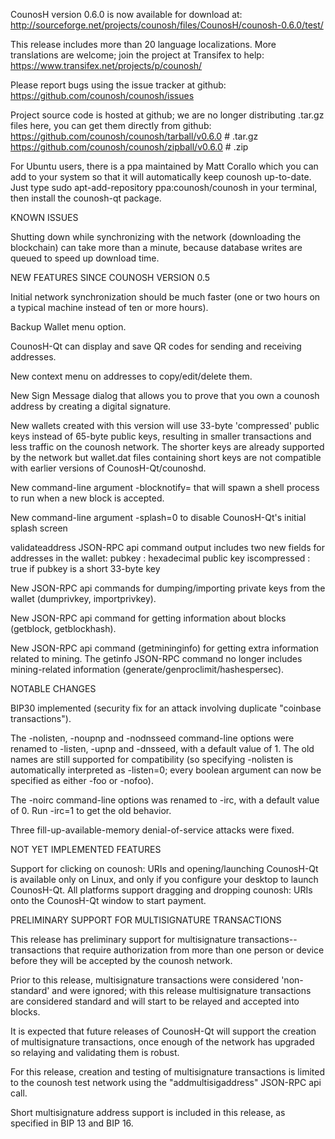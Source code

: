 CounosH version 0.6.0 is now available for download at:
http://sourceforge.net/projects/counosh/files/CounosH/counosh-0.6.0/test/

This release includes more than 20 language localizations.
More translations are welcome; join the
project at Transifex to help:
https://www.transifex.net/projects/p/counosh/

Please report bugs using the issue tracker at github:
https://github.com/counosh/counosh/issues

Project source code is hosted at github; we are no longer
distributing .tar.gz files here, you can get them
directly from github:
https://github.com/counosh/counosh/tarball/v0.6.0  # .tar.gz
https://github.com/counosh/counosh/zipball/v0.6.0  # .zip

For Ubuntu users, there is a ppa maintained by Matt Corallo which
you can add to your system so that it will automatically keep
counosh up-to-date.  Just type
sudo apt-add-repository ppa:counosh/counosh
in your terminal, then install the counosh-qt package.


KNOWN ISSUES

Shutting down while synchronizing with the network
(downloading the blockchain) can take more than a minute,
because database writes are queued to speed up download
time.


NEW FEATURES SINCE COUNOSH VERSION 0.5

Initial network synchronization should be much faster
(one or two hours on a typical machine instead of ten or more
hours).

Backup Wallet menu option.

CounosH-Qt can display and save QR codes for sending
and receiving addresses.

New context menu on addresses to copy/edit/delete them.

New Sign Message dialog that allows you to prove that you
own a counosh address by creating a digital
signature.

New wallets created with this version will
use 33-byte 'compressed' public keys instead of
65-byte public keys, resulting in smaller
transactions and less traffic on the counosh
network. The shorter keys are already supported
by the network but wallet.dat files containing
short keys are not compatible with earlier
versions of CounosH-Qt/counoshd.

New command-line argument -blocknotify=<command>
that will spawn a shell process to run <command> 
when a new block is accepted.

New command-line argument -splash=0 to disable
CounosH-Qt's initial splash screen

validateaddress JSON-RPC api command output includes
two new fields for addresses in the wallet:
pubkey : hexadecimal public key
iscompressed : true if pubkey is a short 33-byte key

New JSON-RPC api commands for dumping/importing
private keys from the wallet (dumprivkey, importprivkey).

New JSON-RPC api command for getting information about
blocks (getblock, getblockhash).

New JSON-RPC api command (getmininginfo) for getting
extra information related to mining. The getinfo
JSON-RPC command no longer includes mining-related
information (generate/genproclimit/hashespersec).



NOTABLE CHANGES

BIP30 implemented (security fix for an attack involving
duplicate "coinbase transactions").

The -nolisten, -noupnp and -nodnsseed command-line
options were renamed to -listen, -upnp and -dnsseed,
with a default value of 1. The old names are still
supported for compatibility (so specifying -nolisten
is automatically interpreted as -listen=0; every
boolean argument can now be specified as either
-foo or -nofoo).

The -noirc command-line options was renamed to
-irc, with a default value of 0. Run -irc=1 to
get the old behavior.

Three fill-up-available-memory denial-of-service
attacks were fixed.


NOT YET IMPLEMENTED FEATURES

Support for clicking on counosh: URIs and
opening/launching CounosH-Qt is available only on Linux,
and only if you configure your desktop to launch
CounosH-Qt. All platforms support dragging and dropping
counosh: URIs onto the CounosH-Qt window to start
payment.


PRELIMINARY SUPPORT FOR MULTISIGNATURE TRANSACTIONS

This release has preliminary support for multisignature
transactions-- transactions that require authorization
from more than one person or device before they
will be accepted by the counosh network.

Prior to this release, multisignature transactions
were considered 'non-standard' and were ignored;
with this release multisignature transactions are
considered standard and will start to be relayed
and accepted into blocks.

It is expected that future releases of CounosH-Qt
will support the creation of multisignature transactions,
once enough of the network has upgraded so relaying
and validating them is robust.

For this release, creation and testing of multisignature
transactions is limited to the counosh test network using
the "addmultisigaddress" JSON-RPC api call.

Short multisignature address support is included in this
release, as specified in BIP 13 and BIP 16.
